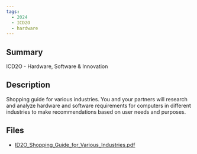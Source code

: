 ```yaml
---
tags:
  - 2024
  - ICD2O
  - hardware
---
```


## Summary

ICD2O - Hardware, Software & Innovation

## Description

Shopping guide for various industries. You and your partners will research and analyze hardware and software requirements for computers in different industries to make recommendations based on user needs and purposes.

## Files

*   [ID2O\_Shopping\_Guide\_for\_Various\_Industries.pdf](https://www.russellgordon.ca/acse/cemc-cse-resources/resources/2024/Kitty_Wu/ID2O_Shopping_Guide_for_Various_Industries.pdf)
